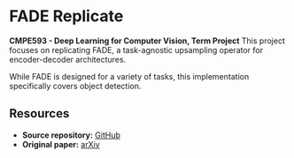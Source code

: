 # FADE Replicate 

**CMPE593 - Deep Learning for Computer Vision, Term Project**
This project focuses on replicating FADE, a task-agnostic upsampling operator for encoder-decoder architectures.

While FADE is designed for a variety of tasks, this implementation specifically covers object detection.


## Resources

- **Source repository:** [GitHub](https://github.com/poppinace/fade/tree/main)
- **Original paper:** [arXiv](https://arxiv.org/abs/2407.13500)